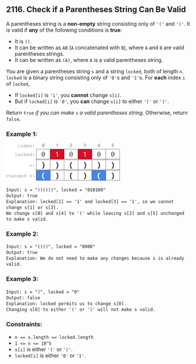 ## 2116. Check if a Parentheses String Can Be Valid

A parentheses string is a **non-empty** string consisting only of ```'('``` and ```')'```. It is valid if **any** of the following conditions is **true**:

* It is ```()```.
* It can be written as ```AB``` (```A``` concatenated with ```B```), where ```A``` and ```B``` are valid parentheses strings.
* It can be written as ```(A)```, where ```A``` is a valid parentheses string.

You are given a parentheses string ```s``` and a string ```locked```, both of length ```n```. ```locked``` is a binary string consisting only of ```'0'```s and ```'1'```s. For **each** index ```i``` of ```locked```,

* If ```locked[i]``` is ```'1'```, you **cannot** change ```s[i]```.
* But if ```locked[i]``` is ```'0'```, you **can** change ```s[i]``` to either ```'('``` or ```')'```.

Return ```true``` *if you can make* ```s``` *a valid parentheses string*. Otherwise, return ```false```.

### Example 1:

![Example 1](images/example1.png)

```
Input: s = "))()))", locked = "010100"
Output: true
Explanation: locked[1] == '1' and locked[3] == '1', so we cannot change s[1] or s[3].
We change s[0] and s[4] to '(' while leaving s[2] and s[5] unchanged to make s valid.
```
### Example 2:
```
Input: s = "()()", locked = "0000"
Output: true
Explanation: We do not need to make any changes because s is already valid.
```
### Example 3:
```
Input: s = ")", locked = "0"
Output: false
Explanation: locked permits us to change s[0].
Changing s[0] to either '(' or ')' will not make s valid.
```

### Constraints:

* ```n == s.length == locked.length```
* ```1 <= n <= 10^5```
* ```s[i]``` is either ```'('``` or ```')'```.
* ```locked[i]``` is either ```'0'``` or ```'1'```.